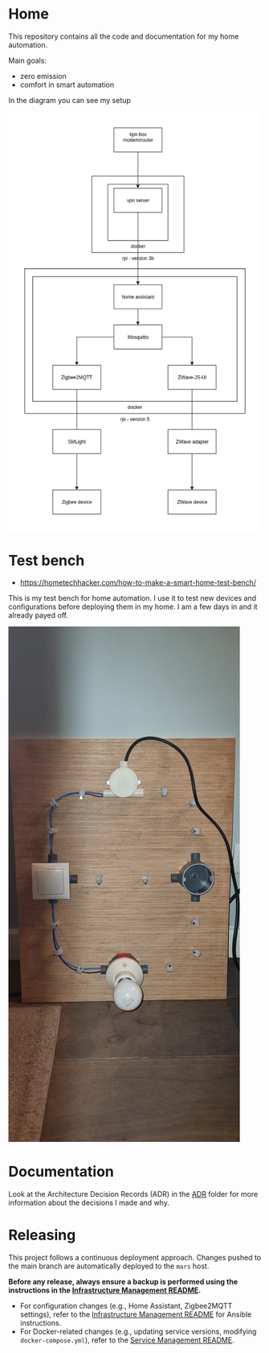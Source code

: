 # Home

This repository contains all the code and documentation for my home automation.

Main goals:
- zero emission
- comfort in smart automation

In the diagram you can see my setup

![Architecture](./home.drawio.png)

# Test bench

- https://hometechhacker.com/how-to-make-a-smart-home-test-bench/

This is my test bench for home automation. I use it to test new devices and configurations before deploying them in my home.
I am a few days in and it already payed off. 

![Test bench](./testbench.jpg)

# Documentation

Look at the Architecture Decision Records (ADR) in the [ADR](./docs/adr) folder for more information about the decisions I made and why.

# Releasing

This project follows a continuous deployment approach. Changes pushed to the main branch are automatically deployed to the `mars` host.

**Before any release, always ensure a backup is performed using the instructions in the [Infrastructure Management README](./infrastructure/mars/ansible/README.md).**

- For configuration changes (e.g., Home Assistant, Zigbee2MQTT settings), refer to the [Infrastructure Management README](./infrastructure/mars/ansible/README.md) for Ansible instructions.
- For Docker-related changes (e.g., updating service versions, modifying `docker-compose.yml`), refer to the [Service Management README](./services/README.md).
